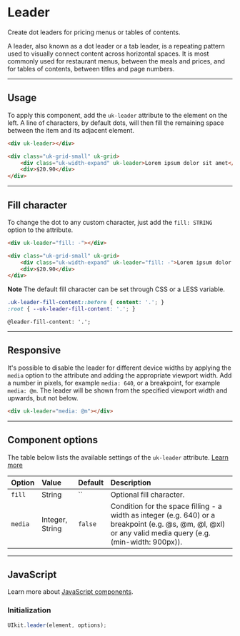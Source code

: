 # Leader

<p class="uk-text-lead">Create dot leaders for pricing menus or tables of contents.</p>

A leader, also known as a dot leader or a tab leader, is a repeating pattern used to visually connect content across horizontal spaces. It is most commonly used for restaurant menus, between the meals and prices, and for tables of contents, between titles and page numbers.

***

## Usage

To apply this component, add the `uk-leader` attribute to the element on the left. A line of characters, by default dots, will then fill the remaining space between the item and its adjacent element.

```html
<div uk-leader></div>
```

```html
<div class="uk-grid-small" uk-grid>
    <div class="uk-width-expand" uk-leader>Lorem ipsum dolor sit amet</div>
    <div>$20.90</div>
</div>
```

***

## Fill character

To change the dot to any custom character, just add the `fill: STRING` option to the attribute.

```html
<div uk-leader="fill: -"></div>
```

```html
<div class="uk-grid-small" uk-grid>
    <div class="uk-width-expand" uk-leader="fill: -">Lorem ipsum dolor sit amet</div>
    <div>$20.90</div>
</div>
```

**Note** The default fill character can be set through CSS or a LESS variable.

```css
.uk-leader-fill-content::before { content: '.'; }
:root { --uk-leader-fill-content: '.'; }
```

```less
@leader-fill-content: '.';
```

***

## Responsive

It's possible to disable the leader for different device widths by applying the `media` option to the attribute and adding the appropriate viewport width. Add a number in pixels, for example `media: 640`, or a breakpoint, for example `media: @m`. The leader will be shown from the specified viewport width and upwards, but not below.

```html
<div uk-leader="media: @m"></div>
```

***

## Component options

The table below lists the available settings of the `uk-leader` attribute. [Learn more](javascript.md#component-configuration)

| Option  | Value  | Default     | Description                                                                                             |
|:--------|:-------|:------------|:--------------------------------------------------------------------------------------------------------|
| `fill`  | String | ``          | Optional fill character.                                                                                |
| `media` | Integer, String | `false`     | Condition for the space filling - a width as integer (e.g. 640) or a breakpoint (e.g. @s, @m, @l, @xl) or any valid media query (e.g. (min-width: 900px)). |

***

## JavaScript

Learn more about [JavaScript components](javascript.md#programmatic-use).

### Initialization

```js
UIkit.leader(element, options);
```
